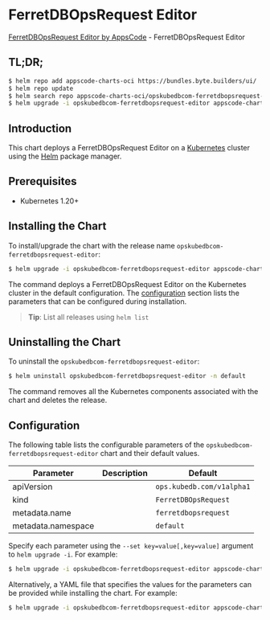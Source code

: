 # FerretDBOpsRequest Editor

[FerretDBOpsRequest Editor by AppsCode](https://appscode.com) - FerretDBOpsRequest Editor

## TL;DR;

```bash
$ helm repo add appscode-charts-oci https://bundles.byte.builders/ui/
$ helm repo update
$ helm search repo appscode-charts-oci/opskubedbcom-ferretdbopsrequest-editor --version=v0.9.0
$ helm upgrade -i opskubedbcom-ferretdbopsrequest-editor appscode-charts-oci/opskubedbcom-ferretdbopsrequest-editor -n default --create-namespace --version=v0.9.0
```

## Introduction

This chart deploys a FerretDBOpsRequest Editor on a [Kubernetes](http://kubernetes.io) cluster using the [Helm](https://helm.sh) package manager.

## Prerequisites

- Kubernetes 1.20+

## Installing the Chart

To install/upgrade the chart with the release name `opskubedbcom-ferretdbopsrequest-editor`:

```bash
$ helm upgrade -i opskubedbcom-ferretdbopsrequest-editor appscode-charts-oci/opskubedbcom-ferretdbopsrequest-editor -n default --create-namespace --version=v0.9.0
```

The command deploys a FerretDBOpsRequest Editor on the Kubernetes cluster in the default configuration. The [configuration](#configuration) section lists the parameters that can be configured during installation.

> **Tip**: List all releases using `helm list`

## Uninstalling the Chart

To uninstall the `opskubedbcom-ferretdbopsrequest-editor`:

```bash
$ helm uninstall opskubedbcom-ferretdbopsrequest-editor -n default
```

The command removes all the Kubernetes components associated with the chart and deletes the release.

## Configuration

The following table lists the configurable parameters of the `opskubedbcom-ferretdbopsrequest-editor` chart and their default values.

|     Parameter      | Description |               Default                |
|--------------------|-------------|--------------------------------------|
| apiVersion         |             | <code>ops.kubedb.com/v1alpha1</code> |
| kind               |             | <code>FerretDBOpsRequest</code>      |
| metadata.name      |             | <code>ferretdbopsrequest</code>      |
| metadata.namespace |             | <code>default</code>                 |


Specify each parameter using the `--set key=value[,key=value]` argument to `helm upgrade -i`. For example:

```bash
$ helm upgrade -i opskubedbcom-ferretdbopsrequest-editor appscode-charts-oci/opskubedbcom-ferretdbopsrequest-editor -n default --create-namespace --version=v0.9.0 --set apiVersion=ops.kubedb.com/v1alpha1
```

Alternatively, a YAML file that specifies the values for the parameters can be provided while
installing the chart. For example:

```bash
$ helm upgrade -i opskubedbcom-ferretdbopsrequest-editor appscode-charts-oci/opskubedbcom-ferretdbopsrequest-editor -n default --create-namespace --version=v0.9.0 --values values.yaml
```
